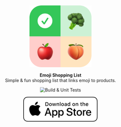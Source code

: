 <p align="center">
   <img width="200" src="Assets/icon-readme.png" alt="Emoji Shopping List - App Logo">
</p>
<p align="center">
   <strong>Emoji Shopping List</strong><BR>
   Simple &amp; fun shopping list that links emoji to products.
</p>
<p align="center">
   <img src="https://github.com/WouterWisse/emoji-shopping-list/actions/workflows/development.yml/badge.svg" alt="Build & Unit Tests">
</p>
<p align="center">
   <img src="Assets/download-appstore.svg" alt="Download on AppStore"><BR>
</p>
